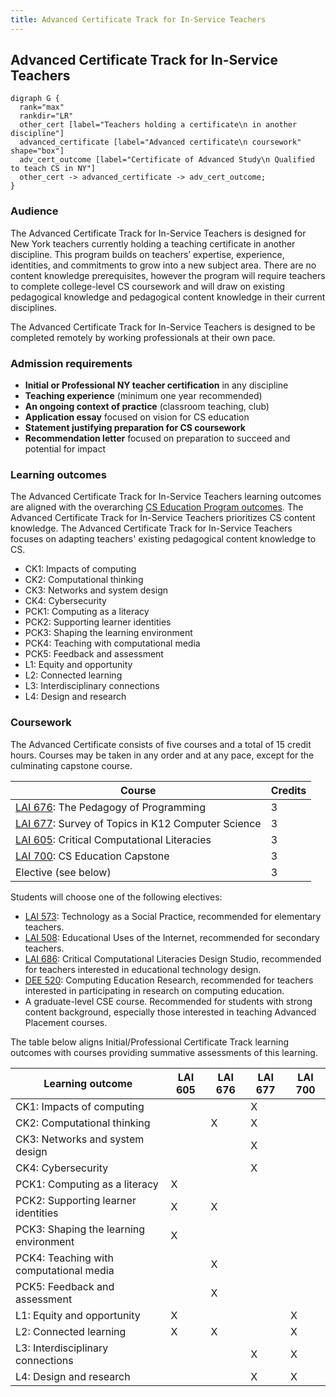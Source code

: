 ```yaml
---
title: Advanced Certificate Track for In-Service Teachers
---
```


## Advanced Certificate Track for In-Service Teachers

```{.graphviz caption="The Advanced Certificate Track for In-Service Teachers"}
digraph G {
  rank="max"
  rankdir="LR"
  other_cert [label="Teachers holding a certificate\n in another discipline"]
  advanced_certificate [label="Advanced certificate\n coursework" shape="box"]
  adv_cert_outcome [label="Certificate of Advanced Study\n Qualified to teach CS in NY"]
  other_cert -> advanced_certificate -> adv_cert_outcome;
}
```
### Audience

The Advanced Certificate Track for In-Service Teachers is designed for New York teachers currently holding 
a teaching certificate in another discipline. 
This program builds on teachers’ expertise, experience, identities, and 
commitments to grow into a new subject area. There are no content knowledge 
prerequisites, however the program will require teachers to complete college-level 
CS coursework and will draw on existing pedagogical knowledge and 
pedagogical content knowledge in their current disciplines.

The Advanced Certificate Track for In-Service Teachers is designed to be completed remotely by working 
professionals at their own pace. 

### Admission requirements

- **Initial or Professional NY teacher certification** in any discipline
- **Teaching experience** (minimum one year recommended)
- **An ongoing context of practice** (classroom teaching, club) 
- **Application essay** focused on vision for CS education
- **Statement justifying preparation for CS coursework**
- **Recommendation letter** focused on preparation to succeed and potential for impact

### Learning outcomes

The Advanced Certificate Track for In-Service Teachers learning outcomes are aligned with the overarching 
[CS Education Program outcomes](#program-outcomes).
The Advanced Certificate Track for In-Service Teachers prioritizes CS content knowledge.
The Advanced Certificate Track for In-Service Teachers focuses on adapting teachers' 
existing pedagogical content knowledge to CS.

 - CK1: Impacts of computing
 - CK2: Computational thinking
 - CK3: Networks and system design
 - CK4: Cybersecurity
 - PCK1: Computing as a literacy
 - PCK2: Supporting learner identities
 - PCK3: Shaping the learning environment
 - PCK4: Teaching with computational media
 - PCK5: Feedback and assessment
 - L1: Equity and opportunity
 - L2: Connected learning
 - L3: Interdisciplinary connections
 - L4: Design and research

### Coursework

The Advanced Certificate consists of five courses and a total of 15 credit hours. 
Courses may be taken in any order and at any pace, except for the culminating capstone
course.

| Course                                                        | Credits |
|---------------------------------------------------------------|---------|
| [LAI 676](#lai-676): The Pedagogy of Programming              | 3       |
| [LAI 677](#lai-677): Survey of Topics in K12 Computer Science | 3       |
| [LAI 605](#lai-605): Critical Computational Literacies        | 3       |
| [LAI 700](#lai-700): CS Education Capstone                    | 3       |
| Elective (see below)                                          | 3       |

Students will choose one of the following electives:

- [LAI 573](#lai-573): Technology as a Social Practice, recommended for elementary teachers.
- [LAI 508](#lai-508): Educational Uses of the Internet, recommended for secondary teachers.
- [LAI 686](#lai-686): Critical Computational Literacies Design Studio, recommended for 
  teachers interested in educational technology design.
- [DEE 520](#dee-520): Computing Education Research, recommended for teachers interested in 
  participating in research on computing education.
- A graduate-level CSE course. Recommended for students with strong content background, especially 
  those interested in teaching Advanced Placement courses.

The table below aligns Initial/Professional Certificate Track learning outcomes with courses 
providing summative assessments of this learning.

| Learning outcome                        | LAI 605 | LAI 676 | LAI 677 | LAI 700 |
| --------------------------------------- | ------- | ------- | ------- | ------- |
| CK1: Impacts of computing               |         |         | X       |         |
| CK2: Computational thinking             |         | X       | X       |         |
| CK3: Networks and system design         |         |         | X       |         |
| CK4: Cybersecurity                      |         |         | X       |         |
| PCK1: Computing as a literacy           | X       |         |         |         |
| PCK2: Supporting learner identities     | X       | X       |         |         |
| PCK3: Shaping the learning environment  | X       |         |         |         |
| PCK4: Teaching with computational media |         | X       |         |         |
| PCK5: Feedback and assessment           |         | X       |         |         |
| L1: Equity and opportunity              | X       |         |         | X       |
| L2: Connected learning                  | X       | X       |         | X       |
| L3: Interdisciplinary connections       |         |         | X       | X       |
| L4: Design and research                 |         |         | X       | X       |
